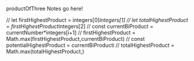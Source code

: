 productOfThree Notes go here!

// let firstHighestProduct = integers[0]*integers[1]
// let totalHighestProduct = firstHighestProduct*integers[2]
// const currentBiProduct = currentNumber*integers[i+1]
// firstHighestProduct = Math.max(firstHighestProduct,currentBiProduct)
// const potentialHighestProduct = currentBiProducti
// totalHighestProduct = Math.max(totalHighestProduct,)
